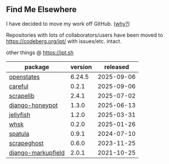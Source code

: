 ## Find Me Elsewhere
I have decided to move my work off GitHub. ([why?](https://www.jpt.sh/posts/quitting-github/))

Repositories with lots of collaborators/users have been moved to <https://codeberg.org/jpt/> with issues/etc. intact.

other things @ <https://jpt.sh>

| package | version | released |
|--------------|-----------|-------------|
| [openstates](https://github.com/openstates/) | 6.24.5 | 2025-09-06 |
| [careful](https://codeberg.org/jpt/careful) | 0.2.1 | 2025-09-06 |
| [scrapelib](https://codeberg.org/jpt/scrapelib) | 2.4.1 | 2025-07-02 |
| [django-honeypot](https://codeberg.org/jpt/django-honeypot) | 1.3.0 | 2025-06-13 |
| [jellyfish](https://codeberg.org/jpt/jellyfish) | 1.2.0 | 2025-03-31 |
| [whsk](https://codeberg.org/jpt/whsk) | 0.2.0 | 2025-01-26 |
| [spatula](https://codeberg.org/jpt/spatula) | 0.9.1 | 2024-07-10 |
| [scrapeghost](https://codeberg.org/jpt/scrapeghost) | 0.6.0 | 2023-11-25 |
| [django-markupfield](https://codeberg.org/jpt/django-markupfield) | 2.0.1 | 2021-10-25 |
